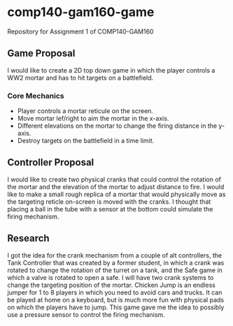 # comp140-gam160-game
Repository for Assignment 1 of COMP140-GAM160

## Game Proposal

I would like to create a 2D top down game in which the player controls a WW2 mortar and has to hit targets on a battlefield.

### Core Mechanics
* Player controls a mortar reticule on the screen.
* Move mortar lef/right to aim the mortar in the x-axis.
* Different elevations on the mortar to change the firing distance in the y-axis.
* Destroy targets on the battlefield in a time limit.


## Controller Proposal

I would like to create two physical cranks that could control the rotation of the mortar and the elevation of the mortar to adjust distance to fire.
I would like to make a small rough replica of a mortar that would physically move as the targeting reticle on-screen is moved with the cranks.
I thought that placing a ball in the tube with a sensor at the bottom could simulate the firing mechanism.


## Research
I got the idea for the crank mechanism from a couple of alt controllers, the Tank Controller that was created by a former student, in which a crank was rotated to change the rotation of the turret on a tank, and the Safe game in which a valve is rotated to open a safe. I will have two crank systems to change the targeting position of the mortar.
Chicken Jump is an endless jumper for 1 to 8 players in which you need to avoid cars and trucks. It can be played at home on a keyboard, but is much more fun with physical pads on which the players have to jump. This game gave me the idea to possibly use a pressure sensor to control the firing mechanism.
